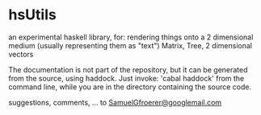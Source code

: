 hsUtils
=======

an experimental haskell library, for:
	rendering things onto a 2 dimensional medium (usually representing them as "text")
	Matrix, Tree, 2 dimensional vectors

The documentation is not part of the repository, but it can be generated from the source, using haddock. Just invoke:
	'cabal haddock'
from the command line, while you are in the directory containing the source code.


suggestions, comments, ... to
	SamuelGfroerer@googlemail.com
